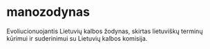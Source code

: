 manozodynas
===========

Evoliucionuojantis Lietuvių kalbos žodynas, skirtas lietuviškų terminų kūrimui ir suderinimui su Lietuvių kalbos komisija.
